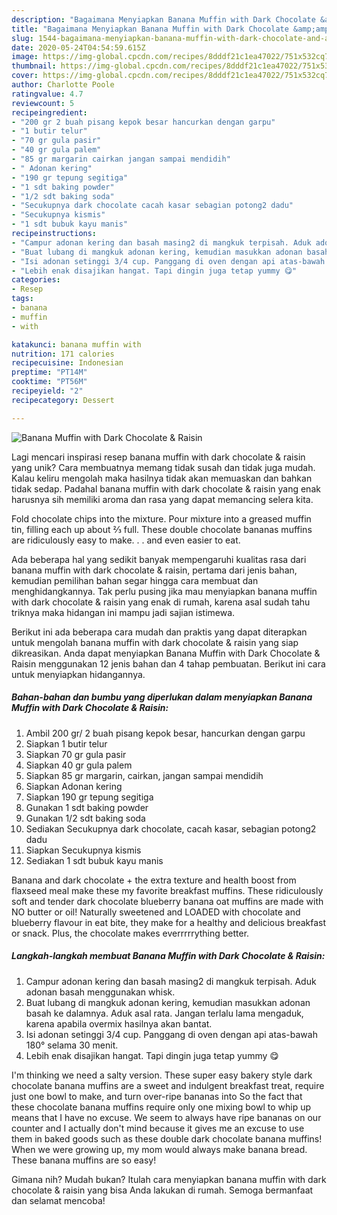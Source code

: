 ```yaml
---
description: "Bagaimana Menyiapkan Banana Muffin with Dark Chocolate &amp;amp; Raisin, Lezat Sekali"
title: "Bagaimana Menyiapkan Banana Muffin with Dark Chocolate &amp;amp; Raisin, Lezat Sekali"
slug: 1544-bagaimana-menyiapkan-banana-muffin-with-dark-chocolate-and-amp-raisin-lezat-sekali
date: 2020-05-24T04:54:59.615Z
image: https://img-global.cpcdn.com/recipes/8dddf21c1ea47022/751x532cq70/banana-muffin-with-dark-chocolate-raisin-foto-resep-utama.jpg
thumbnail: https://img-global.cpcdn.com/recipes/8dddf21c1ea47022/751x532cq70/banana-muffin-with-dark-chocolate-raisin-foto-resep-utama.jpg
cover: https://img-global.cpcdn.com/recipes/8dddf21c1ea47022/751x532cq70/banana-muffin-with-dark-chocolate-raisin-foto-resep-utama.jpg
author: Charlotte Poole
ratingvalue: 4.7
reviewcount: 5
recipeingredient:
- "200 gr 2 buah pisang kepok besar hancurkan dengan garpu"
- "1 butir telur"
- "70 gr gula pasir"
- "40 gr gula palem"
- "85 gr margarin cairkan jangan sampai mendidih"
- " Adonan kering"
- "190 gr tepung segitiga"
- "1 sdt baking powder"
- "1/2 sdt baking soda"
- "Secukupnya dark chocolate cacah kasar sebagian potong2 dadu"
- "Secukupnya kismis"
- "1 sdt bubuk kayu manis"
recipeinstructions:
- "Campur adonan kering dan basah masing2 di mangkuk terpisah. Aduk adonan basah menggunakan whisk."
- "Buat lubang di mangkuk adonan kering, kemudian masukkan adonan basah ke dalamnya. Aduk asal rata. Jangan terlalu lama mengaduk, karena apabila overmix hasilnya akan bantat."
- "Isi adonan setinggi 3/4 cup. Panggang di oven dengan api atas-bawah 180° selama 30 menit."
- "Lebih enak disajikan hangat. Tapi dingin juga tetap yummy 😋"
categories:
- Resep
tags:
- banana
- muffin
- with

katakunci: banana muffin with 
nutrition: 171 calories
recipecuisine: Indonesian
preptime: "PT14M"
cooktime: "PT56M"
recipeyield: "2"
recipecategory: Dessert

---
```



![Banana Muffin with Dark Chocolate &amp; Raisin](https://img-global.cpcdn.com/recipes/8dddf21c1ea47022/751x532cq70/banana-muffin-with-dark-chocolate-raisin-foto-resep-utama.jpg)

Lagi mencari inspirasi resep banana muffin with dark chocolate &amp; raisin yang unik? Cara membuatnya memang tidak susah dan tidak juga mudah. Kalau keliru mengolah maka hasilnya tidak akan memuaskan dan bahkan tidak sedap. Padahal banana muffin with dark chocolate &amp; raisin yang enak harusnya sih memiliki aroma dan rasa yang dapat memancing selera kita.

Fold chocolate chips into the mixture. Pour mixture into a greased muffin tin, filling each up about ⅔ full. These double chocolate bananas muffins are ridiculously easy to make. . . and even easier to eat.

Ada beberapa hal yang sedikit banyak mempengaruhi kualitas rasa dari banana muffin with dark chocolate &amp; raisin, pertama dari jenis bahan, kemudian pemilihan bahan segar hingga cara membuat dan menghidangkannya. Tak perlu pusing jika mau menyiapkan banana muffin with dark chocolate &amp; raisin yang enak di rumah, karena asal sudah tahu triknya maka hidangan ini mampu jadi sajian istimewa.


Berikut ini ada beberapa cara mudah dan praktis yang dapat diterapkan untuk mengolah banana muffin with dark chocolate &amp; raisin yang siap dikreasikan. Anda dapat menyiapkan Banana Muffin with Dark Chocolate &amp; Raisin menggunakan 12 jenis bahan dan 4 tahap pembuatan. Berikut ini cara untuk menyiapkan hidangannya.

<!--inarticleads1-->

##### Bahan-bahan dan bumbu yang diperlukan dalam menyiapkan Banana Muffin with Dark Chocolate &amp; Raisin:

1. Ambil 200 gr/ 2 buah pisang kepok besar, hancurkan dengan garpu
1. Siapkan 1 butir telur
1. Siapkan 70 gr gula pasir
1. Siapkan 40 gr gula palem
1. Siapkan 85 gr margarin, cairkan, jangan sampai mendidih
1. Siapkan  Adonan kering
1. Siapkan 190 gr tepung segitiga
1. Gunakan 1 sdt baking powder
1. Gunakan 1/2 sdt baking soda
1. Sediakan Secukupnya dark chocolate, cacah kasar, sebagian potong2 dadu
1. Siapkan Secukupnya kismis
1. Sediakan 1 sdt bubuk kayu manis


Banana and dark chocolate + the extra texture and health boost from flaxseed meal make these my favorite breakfast muffins. These ridiculously soft and tender dark chocolate blueberry banana oat muffins are made with NO butter or oil! Naturally sweetened and LOADED with chocolate and blueberry flavour in eat bite, they make for a healthy and delicious breakfast or snack. Plus, the chocolate makes everrrrrything better. 

<!--inarticleads2-->

##### Langkah-langkah membuat Banana Muffin with Dark Chocolate &amp; Raisin:

1. Campur adonan kering dan basah masing2 di mangkuk terpisah. Aduk adonan basah menggunakan whisk.
1. Buat lubang di mangkuk adonan kering, kemudian masukkan adonan basah ke dalamnya. Aduk asal rata. Jangan terlalu lama mengaduk, karena apabila overmix hasilnya akan bantat.
1. Isi adonan setinggi 3/4 cup. Panggang di oven dengan api atas-bawah 180° selama 30 menit.
1. Lebih enak disajikan hangat. Tapi dingin juga tetap yummy 😋


I&#39;m thinking we need a salty version. These super easy bakery style dark chocolate banana muffins are a sweet and indulgent breakfast treat, require just one bowl to make, and turn over-ripe bananas into So the fact that these chocolate banana muffins require only one mixing bowl to whip up means that I have no excuse. We seem to always have ripe bananas on our counter and I actually don&#39;t mind because it gives me an excuse to use them in baked goods such as these double dark chocolate banana muffins! When we were growing up, my mom would always make banana bread. These banana muffins are so easy! 

Gimana nih? Mudah bukan? Itulah cara menyiapkan banana muffin with dark chocolate &amp; raisin yang bisa Anda lakukan di rumah. Semoga bermanfaat dan selamat mencoba!
